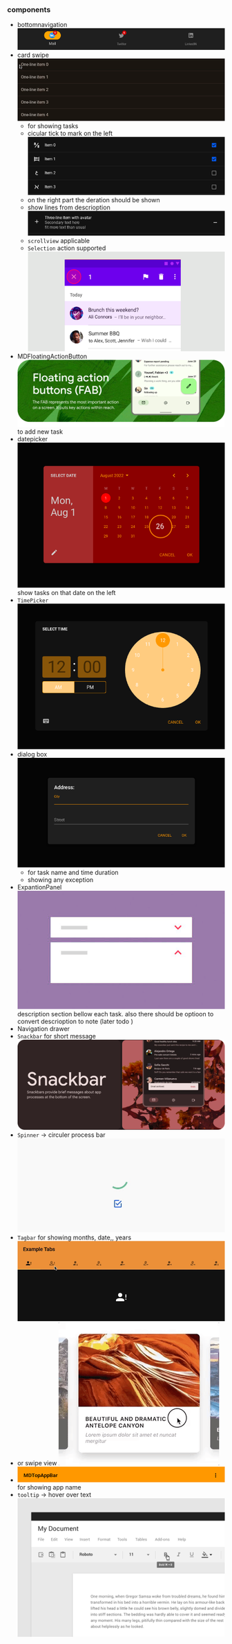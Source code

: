 ### components
- bottomnavigation ![nativation image](assets/notes/image-1.png)
- card swipe ![alt text](assets/notes/image-3.png)
    - for showing tasks
    - cicular tick to mark on the left ![alt text](assets/notes/image-8.png)
    - on the right part the deration should be shown
    - show lines from descrioption ![alt text](assets/notes/image-9.png)
    - `scrollview` applicable
    - `Selection` action supported ![alt text](assets/notes/image-10.png)
- MDFloatingActionButton ![alt text](assets/notes/image-4.png) to add new task
- datepicker ![alt text](assets/notes/image-5.png) show tasks on that date on the left
- `TimePicker` ![alt text](assets/notes/image-15.png)
- dialog box ![alt text](assets/notes/image-6.png) 
    - for task name and time duration 
    - showing any exception 
- ExpantionPanel ![alt text](assets/notes/image-7.png) description section bellow each task. also there should be optioon to convert descrioption to note (later todo )
- Navigation drawer 
- `Snackbar` for short message ![alt text](assets/notes/image-11.png)
- `Spinner` -> circuler process bar ![alt text](assets/notes/image-12.png)
- `Tagbar` for showing months, date,, years ![alt text](assets/notes/image-13.png)
- or swipe view ![alt text](assets/notes/image-14.png)
- ![alt text](assets/notes/image-16.png) for showing app name
- `tooltip` -> hover over text ![alt text](assets/notes/image-19.png)

